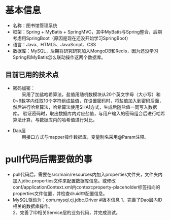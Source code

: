 # 基本信息
+ 名称：图书馆管理系统
+ 框架：Spring + MyBatis + SpringMVC，其中MyBatis与Spring整合，后期考虑用SpringBoot（原因是现在还没开始学习SpringBoot）
+ 语言：Java、HTML5、JavaScript、CSS
+ 数据库：MySQL，后期将研究研究加入MongoDB和Redis，因为还没学习Spring和MyBatis怎么联动操作这两个数据库。
## 目前已用的技术点
+ 密码加密：<br/>
&#8195;&#8195;采用了加盐哈希算法，盐值用随机数模块从20个英文字母（大小写）和0~9数字内任取10个字符组成盐值，在设置密码时，将盐值加入到密码后面，然后进行哈希算法，哈希算法使用SHA1方式，生成后随盐值一同写入数据库。
验证密码时，取出数据库内对应盐值，与用户输入的密码组合后进行哈希算法计算，与数据库内的哈希值进行对比。

+ Dao层<br/>
&#8195;&#8195;用接口方式与mapper操作数据库，变量别名采用@Param注释。

# pull代码后需要做的事
+ pull代码后，需要在src/main/resources内加入properties文件夹，文件夹内加入jdbc.properties文件来配置数据库信息。或修改conf/applicationContext.xml内context:property-placeholder标签指向的properties文件位置，并检查druid中配置信息。
+ MySQL驱动为：com.mysql.cj.jdbc.Driver
#版本信息
1、完善了Dao层内ID相关的数据库操作。<br/>
2、完善了ID相关Service层的业务代码，并完成测试。
    